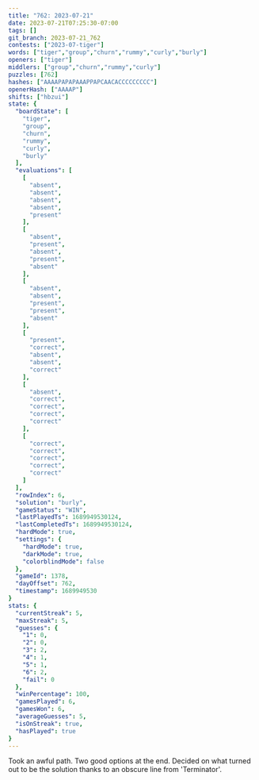 ```yaml
---
title: "762: 2023-07-21"
date: 2023-07-21T07:25:30-07:00
tags: []
git_branch: 2023-07-21_762
contests: ["2023-07-tiger"]
words: ["tiger","group","churn","rummy","curly","burly"]
openers: ["tiger"]
middlers: ["group","churn","rummy","curly"]
puzzles: [762]
hashes: ["AAAAPAPAPAAAPPAPCAACACCCCCCCCC"]
openerHash: ["AAAAP"]
shifts: ["hbzui"]
state: {
  "boardState": [
    "tiger",
    "group",
    "churn",
    "rummy",
    "curly",
    "burly"
  ],
  "evaluations": [
    [
      "absent",
      "absent",
      "absent",
      "absent",
      "present"
    ],
    [
      "absent",
      "present",
      "absent",
      "present",
      "absent"
    ],
    [
      "absent",
      "absent",
      "present",
      "present",
      "absent"
    ],
    [
      "present",
      "correct",
      "absent",
      "absent",
      "correct"
    ],
    [
      "absent",
      "correct",
      "correct",
      "correct",
      "correct"
    ],
    [
      "correct",
      "correct",
      "correct",
      "correct",
      "correct"
    ]
  ],
  "rowIndex": 6,
  "solution": "burly",
  "gameStatus": "WIN",
  "lastPlayedTs": 1689949530124,
  "lastCompletedTs": 1689949530124,
  "hardMode": true,
  "settings": {
    "hardMode": true,
    "darkMode": true,
    "colorblindMode": false
  },
  "gameId": 1378,
  "dayOffset": 762,
  "timestamp": 1689949530
}
stats: {
  "currentStreak": 5,
  "maxStreak": 5,
  "guesses": {
    "1": 0,
    "2": 0,
    "3": 2,
    "4": 1,
    "5": 1,
    "6": 2,
    "fail": 0
  },
  "winPercentage": 100,
  "gamesPlayed": 6,
  "gamesWon": 6,
  "averageGuesses": 5,
  "isOnStreak": true,
  "hasPlayed": true
}
---
```

<!-- more -->
Took an awful path. Two good options at the end. Decided on what turned out to be the solution thanks to an obscure line from 'Terminator'. 
